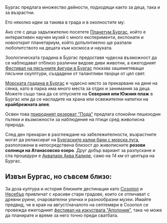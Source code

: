 Бургас предлага множество дейности, подходящи както за деца, така и за възрастни.

Ето няколко идеи за такива в града и в околностите му:

Ако сте с деца задължително посетете <a href="https://planetum.bg/" target="_blank">Планетум Бургас</a>, който е интерактивен научен музей с много експерименти, експонати и новооткрит планетариум, който допълнтиелно ще разпали любопитството на децата към космоса и науката.

<a hrf="https://zooburgas.com/" target="_blank">Зоологическата градина в Бургас</a> предоставя чудесна възможност да се наблюдават отблизо различни видове диви животни, а ежегодният <a href="https://www.sandfestburgas.com/">Фестивал на пясъчните фигури в Бургас</a> показва зашеметяващи пясъчни скулптури, създадени от талантливи творци от цял свят.

<a href="https://www.gotoburgas.com/en/places-to-go/view/35" target="_blank">Морската градина в Бургас</a> е чудесно място за прекарване на деня на сянка, като в парка има много места за отдих и занимания за деца. Можете също така да се отпуснете на **Северния или Южния плаж** в Бургас или да се насладите на храна или освежителни напитки на **крайбрежната алея**.

Освен това <a target="_blank" href="https://bspb.org/%d0%bf%d0%b7%d1%86-%d0%bf%d0%be%d0%b4%d0%b0/
">природният резерват "Пода"</a> предлага спокойни пешеходни пътеки и възможности за наблюдение на птици сред живописна природа.

След ден прекаран в разглеждане на забележителности, възрастните могат да релаксират на <a href="https://www.gotoburgas.com/bg/places-to-go/view/17" target='_blank'>Бургаските кални бани с морска луга</a>, разположени в непосредствена близост до живописните **розови солници на Атанасовско езеро**. Друг добър вариант за разпускане и спа процедури е <a href="http://www.aquae-calidae.com/" target="_blank">Аквапарк Аква Калиде</a>, само на _14 км_ от центъра на Бургас.

## Извън Бургас, но съвсем близо:

За доза култура и история близките дестинации като <a href="https://www.mywanderlust.pl/things-to-do-in-sozopol-bulgaria/" target="_blank">Созопол</a> и <a href="https://www.mstravelsolo.com/things-to-do-in-nessebar-bulgaria/" target="_blank">Несебър</a> привличат с красиви стари градове, които се отличават с древни руини, очарователни улички и разнообразни музеи. Имайте предвид, че в края на август/началото на септември в Созопол се провежда ежегодният <a href="www.apollonia.bg" target="_blank">фестивал на изкуствата "Аполония"</a>, така че може да планирате и време за него точно преди сватбата.
